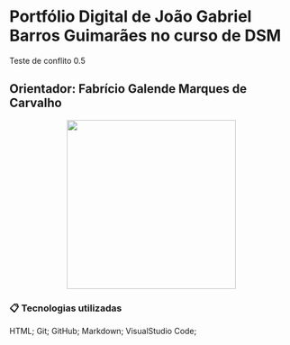 # Portfólio Digital de João Gabriel Barros Guimarães no curso de DSM

Teste de conflito 0.5

## Orientador: Fabrício Galende Marques de Carvalho

<div align="center">
    <img src="https://github.com/gabrielbguimaraes/portfolio_dsm-/blob/main/mgt/foto_gabriel.jpeg" width="300" height="300">
</div>


### 📋 Tecnologias utilizadas

HTML;
Git;
GitHub;
Markdown;
VisualStudio Code;
